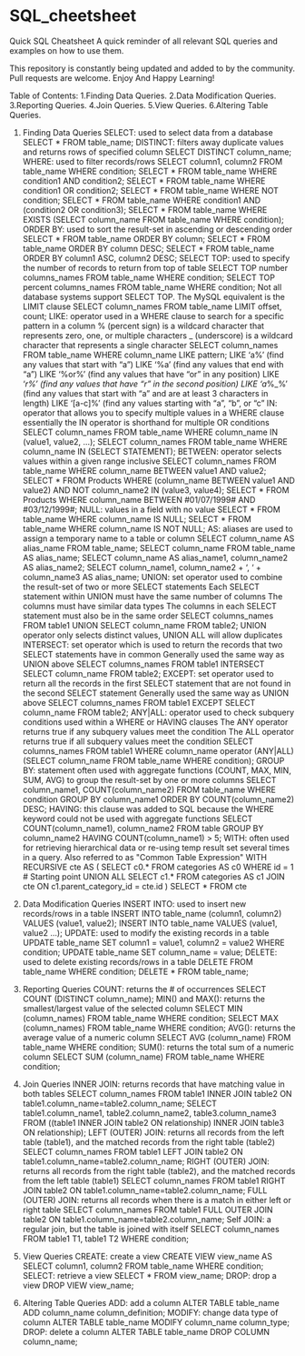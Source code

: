 # SQL_cheetsheet
Quick SQL Cheatsheet
A quick reminder of all relevant SQL queries and examples on how to use them.

This repository is constantly being updated and added to by the community. Pull requests are welcome. Enjoy And Happy Learning!

Table of Contents:
1.Finding Data Queries.
2.Data Modification Queries.
3.Reporting Queries.
4.Join Queries.
5.View Queries.
6.Altering Table Queries.

1. Finding Data Queries
SELECT: used to select data from a database
SELECT * FROM table_name;
DISTINCT: filters away duplicate values and returns rows of specified column
SELECT DISTINCT column_name;
WHERE: used to filter records/rows
SELECT column1, column2 FROM table_name WHERE condition;
SELECT * FROM table_name WHERE condition1 AND condition2;
SELECT * FROM table_name WHERE condition1 OR condition2;
SELECT * FROM table_name WHERE NOT condition;
SELECT * FROM table_name WHERE condition1 AND (condition2 OR condition3);
SELECT * FROM table_name WHERE EXISTS (SELECT column_name FROM table_name WHERE condition);
ORDER BY: used to sort the result-set in ascending or descending order
SELECT * FROM table_name ORDER BY column;
SELECT * FROM table_name ORDER BY column DESC;
SELECT * FROM table_name ORDER BY column1 ASC, column2 DESC;
SELECT TOP: used to specify the number of records to return from top of table
SELECT TOP number columns_names FROM table_name WHERE condition;
SELECT TOP percent columns_names FROM table_name WHERE condition;
Not all database systems support SELECT TOP. The MySQL equivalent is the LIMIT clause
SELECT column_names FROM table_name LIMIT offset, count;
LIKE: operator used in a WHERE clause to search for a specific pattern in a column
% (percent sign) is a wildcard character that represents zero, one, or multiple characters
_ (underscore) is a wildcard character that represents a single character
SELECT column_names FROM table_name WHERE column_name LIKE pattern;
LIKE ‘a%’ (find any values that start with “a”)
LIKE ‘%a’ (find any values that end with “a”)
LIKE ‘%or%’ (find any values that have “or” in any position)
LIKE ‘_r%’ (find any values that have “r” in the second position)
LIKE ‘a_%_%’ (find any values that start with “a” and are at least 3 characters in length)
LIKE ‘[a-c]%’ (find any values starting with “a”, “b”, or “c”
IN: operator that allows you to specify multiple values in a WHERE clause
essentially the IN operator is shorthand for multiple OR conditions
SELECT column_names FROM table_name WHERE column_name IN (value1, value2, …);
SELECT column_names FROM table_name WHERE column_name IN (SELECT STATEMENT);
BETWEEN: operator selects values within a given range inclusive
SELECT column_names FROM table_name WHERE column_name BETWEEN value1 AND value2;
SELECT * FROM Products WHERE (column_name BETWEEN value1 AND value2) AND NOT column_name2 IN (value3, value4);
SELECT * FROM Products WHERE column_name BETWEEN #01/07/1999# AND #03/12/1999#;
NULL: values in a field with no value
SELECT * FROM table_name WHERE column_name IS NULL;
SELECT * FROM table_name WHERE column_name IS NOT NULL;
AS: aliases are used to assign a temporary name to a table or column
SELECT column_name AS alias_name FROM table_name;
SELECT column_name FROM table_name AS alias_name;
SELECT column_name AS alias_name1, column_name2 AS alias_name2;
SELECT column_name1, column_name2 + ‘, ‘ + column_name3 AS alias_name;
UNION: set operator used to combine the result-set of two or more SELECT statements
Each SELECT statement within UNION must have the same number of columns
The columns must have similar data types
The columns in each SELECT statement must also be in the same order
SELECT columns_names FROM table1 UNION SELECT column_name FROM table2;
UNION operator only selects distinct values, UNION ALL will allow duplicates
INTERSECT: set operator which is used to return the records that two SELECT statements have in common
Generally used the same way as UNION above
SELECT columns_names FROM table1 INTERSECT SELECT column_name FROM table2;
EXCEPT: set operator used to return all the records in the first SELECT statement that are not found in the second SELECT statement
Generally used the same way as UNION above
SELECT columns_names FROM table1 EXCEPT SELECT column_name FROM table2;
ANY|ALL: operator used to check subquery conditions used within a WHERE or HAVING clauses
The ANY operator returns true if any subquery values meet the condition
The ALL operator returns true if all subquery values meet the condition
SELECT columns_names FROM table1 WHERE column_name operator (ANY|ALL) (SELECT column_name FROM table_name WHERE condition);
GROUP BY: statement often used with aggregate functions (COUNT, MAX, MIN, SUM, AVG) to group the result-set by one or more columns
SELECT column_name1, COUNT(column_name2) FROM table_name WHERE condition GROUP BY column_name1 ORDER BY COUNT(column_name2) DESC;
HAVING: this clause was added to SQL because the WHERE keyword could not be used with aggregate functions
SELECT COUNT(column_name1), column_name2 FROM table GROUP BY column_name2 HAVING COUNT(column_name1) > 5;
WITH: often used for retrieving hierarchical data or re-using temp result set several times in a query. Also referred to as "Common Table Expression"
WITH RECURSIVE cte AS (
  SELECT c0.* FROM categories AS c0 WHERE id = 1 # Starting point
  UNION ALL
  SELECT c1.* FROM categories AS c1 JOIN cte ON c1.parent_category_id = cte.id
)
SELECT *
FROM cte

2. Data Modification Queries
INSERT INTO: used to insert new records/rows in a table
INSERT INTO table_name (column1, column2) VALUES (value1, value2);
INSERT INTO table_name VALUES (value1, value2 …);
UPDATE: used to modify the existing records in a table
UPDATE table_name SET column1 = value1, column2 = value2 WHERE condition;
UPDATE table_name SET column_name = value;
DELETE: used to delete existing records/rows in a table
DELETE FROM table_name WHERE condition;
DELETE * FROM table_name;

3. Reporting Queries
COUNT: returns the # of occurrences
SELECT COUNT (DISTINCT column_name);
MIN() and MAX(): returns the smallest/largest value of the selected column
SELECT MIN (column_names) FROM table_name WHERE condition;
SELECT MAX (column_names) FROM table_name WHERE condition;
AVG(): returns the average value of a numeric column
SELECT AVG (column_name) FROM table_name WHERE condition;
SUM(): returns the total sum of a numeric column
SELECT SUM (column_name) FROM table_name WHERE condition;

4. Join Queries
INNER JOIN: returns records that have matching value in both tables
SELECT column_names FROM table1 INNER JOIN table2 ON table1.column_name=table2.column_name;
SELECT table1.column_name1, table2.column_name2, table3.column_name3 FROM ((table1 INNER JOIN table2 ON relationship) INNER JOIN table3 ON relationship);
LEFT (OUTER) JOIN: returns all records from the left table (table1), and the matched records from the right table (table2)
SELECT column_names FROM table1 LEFT JOIN table2 ON table1.column_name=table2.column_name;
RIGHT (OUTER) JOIN: returns all records from the right table (table2), and the matched records from the left table (table1)
SELECT column_names FROM table1 RIGHT JOIN table2 ON table1.column_name=table2.column_name;
FULL (OUTER) JOIN: returns all records when there is a match in either left or right table
SELECT column_names FROM table1 FULL OUTER JOIN table2 ON table1.column_name=table2.column_name;
Self JOIN: a regular join, but the table is joined with itself
SELECT column_names FROM table1 T1, table1 T2 WHERE condition;

5. View Queries
CREATE: create a view
CREATE VIEW view_name AS SELECT column1, column2 FROM table_name WHERE condition;
SELECT: retrieve a view
SELECT * FROM view_name;
DROP: drop a view
DROP VIEW view_name;

6. Altering Table Queries
ADD: add a column
ALTER TABLE table_name ADD column_name column_definition;
MODIFY: change data type of column
ALTER TABLE table_name MODIFY column_name column_type;
DROP: delete a column
ALTER TABLE table_name DROP COLUMN column_name;
